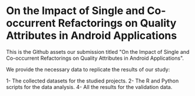 # On the Impact of Single and Co-occurrent Refactorings on Quality Attributes in Android Applications

This is the Github assets our submission titled "On the Impact of Single and Co-occurrent Refactorings on Quality Attributes in Android Applications". 

We provide the necessary data to replicate the results of our study:

1- The collected datasets for the studied projects.
2- The R and Python scripts for the data analysis.
4- All the results for the validation data.
